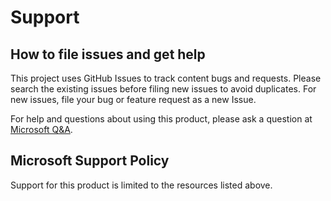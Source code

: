 # Support

## How to file issues and get help  

This project uses GitHub Issues to track content bugs and requests. Please search the existing issues before filing new issues to avoid duplicates. For new issues, file your bug or
feature request as a new Issue.

For help and questions about using this product, please ask a question at [Microsoft Q&A](/answers/topics/dotnet-xamarin.html).

## Microsoft Support Policy  

Support for this product is limited to the resources listed above.
